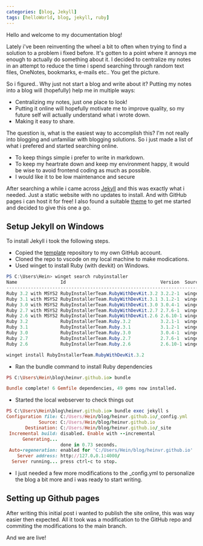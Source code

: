 ```yaml
---
categories: [blog, Jekyll]
tags: [helloWorld, blog, jekyll, ruby]
---
```


Hello and welcome to my documentation blog! 

Lately i've been reinventing the wheel a bit to often when trying to find a solution to a problem i fixed before. It's gotten to a point where it annoys me enough to actually do something about it. I decided to centralize my notes in an attempt to reduce the time i spend searching through random text files, OneNotes, bookmarks, e-mails etc.. You get the picture. 

So i figured.. Why just not start a blog and write about it? Putting my notes into a blog will (hopefully) help me in multiple ways:
- Centralizing my notes, just one place to look!
- Putting it online will hopefully motivate me to improve quality, so my future self will actually understand what i wrote down.
- Making it easy to share.

The question is, what is the easiest way to accomplish this? I'm not really into blogging and unfamiliar with blogging solutions. So i just made a list of what i prefered and started searching online.
- To keep things simple i prefer to write in markdown.
- To keep my heartrate down and keep my environment happy, it would be wise to avoid frontend coding as much as possible.
- I would like it to be low maintenance and secure

After searching a while i came across [Jekyll](https://jekyllrb.com/) and this was exactly what i needed. Just a static website with no updates to install. And with GitHub pages i can host it for free! I also found a suitable [theme](https://github.com/cotes2020/chirpy-starter) to get me started and decided to give this one a go.

## Setup Jekyll on Windows
To install Jekyll i took the following steps.

- Copied the [template](https://github.com/cotes2020/chirpy-starter) repository to my own GitHub account.
- Cloned the repo to vscode on my local machine to make modications.
- Used winget to install Ruby (with devkit) on Windows.
```powershell
PS C:\Users\Hein> winget search rubyinstaller
Name                Id                                   Version  Source
-------------------------------------------------------------------------
Ruby 3.2 with MSYS2 RubyInstallerTeam.RubyWithDevKit.3.2 3.2.2-1  winget
Ruby 3.1 with MSYS2 RubyInstallerTeam.RubyWithDevKit.3.1 3.1.2-1  winget
Ruby 3.0 with MSYS2 RubyInstallerTeam.RubyWithDevKit.3.0 3.0.4-1  winget
Ruby 2.7 with MSYS2 RubyInstallerTeam.RubyWithDevKit.2.7 2.7.6-1  winget
Ruby 2.6 with MSYS2 RubyInstallerTeam.RubyWithDevKit.2.6 2.6.10-1 winget
Ruby 3.2            RubyInstallerTeam.Ruby.3.2           3.2.1-1  winget
Ruby 3.1            RubyInstallerTeam.Ruby.3.1           3.1.2-1  winget
Ruby 3.0            RubyInstallerTeam.Ruby.3.0           3.0.4-1  winget
Ruby 2.7            RubyInstallerTeam.Ruby.2.7           2.7.6-1  winget
Ruby 2.6            RubyInstallerTeam.Ruby.2.6           2.6.10-1 winget
```
```powershell
winget install RubyInstallerTeam.RubyWithDevKit.3.2
```

- Ran the bundle command to install Ruby dependencies

```ruby
PS C:\Users\Hein\blog\heinvr.github.io> bundle

Bundle complete! 6 Gemfile dependencies, 49 gems now installed.
```
- Started the local webserver to check things out

```ruby
PS C:\Users\Hein\blog\heinvr.github.io> bundle exec jekyll s
Configuration file: C:/Users/Hein/blog/heinvr.github.io/_config.yml
            Source: C:/Users/Hein/blog/heinvr.github.io
       Destination: C:/Users/Hein/blog/heinvr.github.io/_site
 Incremental build: disabled. Enable with --incremental
      Generating...
                    done in 0.73 seconds.
 Auto-regeneration: enabled for 'C:/Users/Hein/blog/heinvr.github.io'
    Server address: http://127.0.0.1:4000/
  Server running... press ctrl-c to stop.
```
- I just needed a few more modifications to the _config.yml to personalize the blog a bit more and i was ready to start writing.

## Setting up Github pages
After writing this initial post i wanted to publish the site online, this was way easier then expected. All it took was a modification to the GitHub repo and commiting the modifications to the main branch.

And we are live!